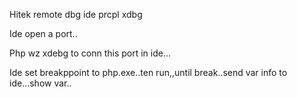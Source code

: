Hitek remote dbg ide prcpl xdbg

Ide open a port..


Php wz xdebg to conn this port in ide...



Ide set breakppoint to    php.exe..ten run,,until break..send var info to ide...show var..

